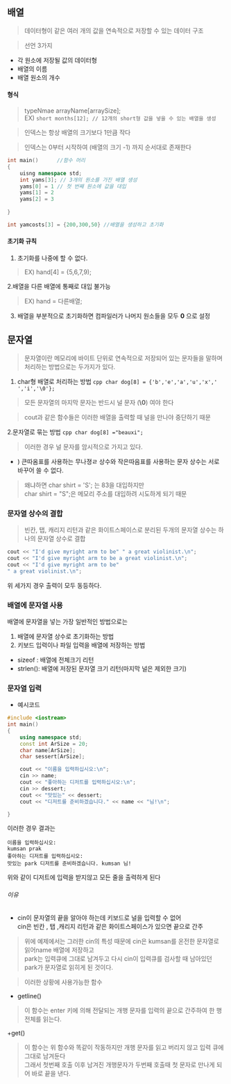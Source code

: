 ## 배열
> 데이터형이 같은 여러 개의 값을 연속적으로 저장할 수 있는 데이터 구조

>선언 3가지 
+ 각 원소에 저장될 값의 데이터형
+ 배열의 이름
+ 배열 원소의 개수
#### 형식
> typeNmae arrayName[arraySize];
> <br>EX)
```short months[12]; // 12개의 short형 값을 넣을 수 있는 배열을 생성```

> 인덱스는 항상 배열의 크기보다 1만큼 작다

> 인덱스는 0부터 시작하여 (배열의 크기 -1) 까지 순서대로 존재한다

```cpp
int main()      //함수 머리
{
    uisng namespace std;
    int yams[3]; // 3개의 원소를 가진 배열 생성
    yams[0] = 1 // 첫 번째 원소에 값을 대입
    yams[1] = 2
    yams[2] = 3
 
}
```
```cpp
int yamcosts[3] = {200,300,50} //배열을 생성하고 초기화
```
#### 초기화 규칙
1. 초기화를 나중에 할 수 없다.
> EX) hand[4] = {5,6,7,9); 

2.배열을 다른 배열에 통째로 대입 불가능
> EX) hand = 다른배열;
3. 배열을 부분적으로 초기화하면 컴파일러가 나머지 원소들을 모두 **0** 으로 설정

## 문자열
> 문자열이란 메모리에 바이트 단위로 연속적으로 저장되어 있는 문자들을 말하며<br>
처리하는 방법으로는 두가지가 있다.
1. char형 배열로 처리하는 방법
```cpp char dog[8] = {'b','e','a','u','x',' ','i','\0'};```
> 모든 문자열의 마지막 문자는 반드시 널 문자 (**\0**) 여야 한다

> cout과 같은 함수들은 이러한 배열을 출력할 때 널을 만나야 중단하기 때문

2.문자열로 묶는 방법
```cpp char dog[8] ="beauxi";```
> 이러한 경우 널 문자를 암시적으로 가지고 있다.

+ ) 큰따옴표를 사용하는 무나졍ㄹ 상수와 작은따음표를 사용하는 문자 상수는 서로 바꾸어 쓸 수 없다.
> 왜냐하면 char shirt = 'S'; 는 83을 대입하지만 <br>
char shirt = "S";은 메모리 주소를 대입하려 시도하게 되기 때문

### 문자열 상수의 결합
> 빈칸, 탭, 캐리지 리턴과 같은 화이트스페이스로 분리된 두개의 문자열 상수는 하나의 문자열 상수로 결합
```cpp
cout << "I'd give myright arm to be" " a great violinist.\n";
cout << "I'd give myright arm to be a great violinist.\n";
cout << "I'd give myright arm to be" 
" a great violinist.\n";
```
위 세가지 경우 출력이 모두 동등하다.

### 배열에 문자열 사용
배열에 문자열을 넣는 가장 일반적인 방법으로는
1. 배열에 문자열 상수로 초기화하는 방법
2. 키보드 입력이나 파일 입력을 배열에 저장하는 방법
+ sizeof : 배열에 전체크기 리턴 <br>
+ strlen(): 배열에 저장된 문자열 크기 리턴(마지막 널은 제외한 크기)

### 문자열 입력
+ 예시코드
```cpp
#include <iostream>    
int main()      
{
    using namespace std;
    const int ArSize = 20;
    char name[ArSize];
    char sessert[ArSize];

    cout << "이름을 입력하십시오:\n";
    cin >> name;
    cout << "좋아하는 디저트를 입력하십시오:\n";
    cin >> dessert;
    cout << "맛있는" << dessert;
    cout << "디저트를 준비하겠습니다." << name << "님!\n";

}               
```
이러한 경우 결과는
```
이름을 입력하십시오:
kumsan prak
좋아하는 디저트를 입력하십시오:
맛있는 park 디저트를 준비하겠습니다. kumsan 님!
```
위와 같이 디저트에 입력을 받지않고 모든 줄을 출력하게 된다
###### 이유
+ cin이 문자열의 끝을 알아야 하는데 키보드로 널을 입력할 수 없어 <br>
cin은 빈칸 , 탭 ,캐리지 리턴과 같은 화이트스페이스가 있으면 끝으로 간주
> 위에 예제에서는 그러한 cin의 특성 때문에 cin은 kumsan를 온전한 문자열로 읽어name 배열에 저장하고<br>
park는 입력큐에 그대로 남겨두고 다시 cin이 입력큐를 검사할 때 남아있던 park가 문자열로 읽히게 된 것이다.

> 이러한 상황에 사용가능한 함수

+ getline()
> 이 함수는 enter 키에 의해 전달되는 개행 문자를 입력의 끝으로 간주하여 한 행 전체를 읽는다.

+get()
>  이 함수는 위 함수와 똑같이 작동하지만 개행 문자를 읽고 버리지 않고 입력 큐에 그대로 남겨둔다
<br> 그래서 첫번째 호출 이후 남겨진 개행문자가 두번째 호출때 첫 문자로 만나게 되어 바로 끝을 낸다.
